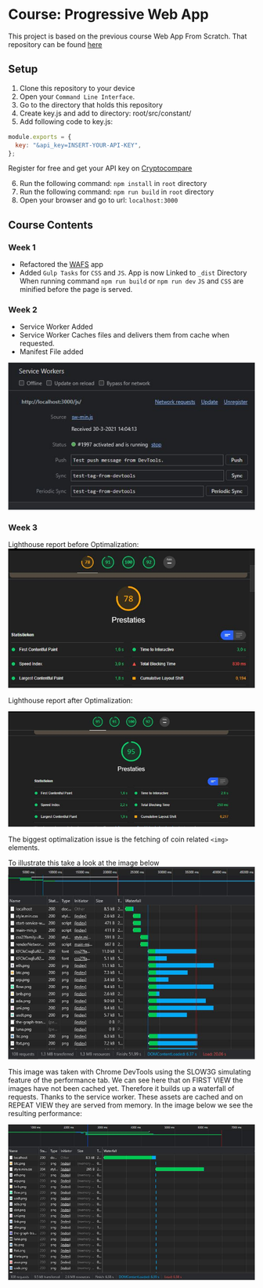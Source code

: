 # Course: Progressive Web App

This project is based on the previous course Web App From Scratch. That repository can be found [here](https://github.com/stanRepo/web-app-from-scratch-2021)

## Setup

1. Clone this repository to your device
2. Open your `Command Line Interface`.
3. Go to the directory that holds this repository
4. Create key.js and add to directory: root/src/constant/
5. Add following code to key.js:

```js
module.exports = {
  key: "&api_key=INSERT-YOUR-API-KEY",
};
```

Register for free and get your API key on [Cryptocompare](https://min-api.cryptocompare.com/)

6. Run the following command: `npm install` in `root` directory
7. Run the following command: `npm run build` in `root` directory
8. Open your browser and go to url: `localhost:3000`

## Course Contents

### Week 1

- Refactored the [WAFS](https://github.com/stanRepo/web-app-from-scratch-2021) app
- Added `Gulp Tasks` for `CSS` and `JS`. App is now Linked to `_dist` Directory
  When running command `npm run build` or `npm run dev` `JS` and `CSS` are minified before the page is served.

### Week 2

- Service Worker Added
- Service Worker Caches files and delivers them from cache when requested.
- Manifest File added

![Service Worker](/public/images/serviceWorker.JPG)

### Week 3

Lighthouse report before Optimalization:
![lighthouse Report](/public/images/lighthouseAfter.JPG)

Lighthouse report after Optimalization:

![Lighthouse Report](/public/images/lighthouseAfter2.JPG)

The biggest optimalization issue is the fetching of coin related `<img>` elements.

To illustrate this take a look at the image below
![Waterfall](/public/images/waterfallSlow.JPG)

This image was taken with Chrome DevTools using the SLOW3G simulating feature of the performance tab.
We can see here that on FIRST VIEW the images have not been cached yet. Therefore it builds up a waterfall of requests. Thanks to the service worker. These assets are cached and on REPEAT VIEW they are served from memory. In the image below we see the resulting performance:

![Waterfall](/public/images/waterfallSlow2.JPG)

